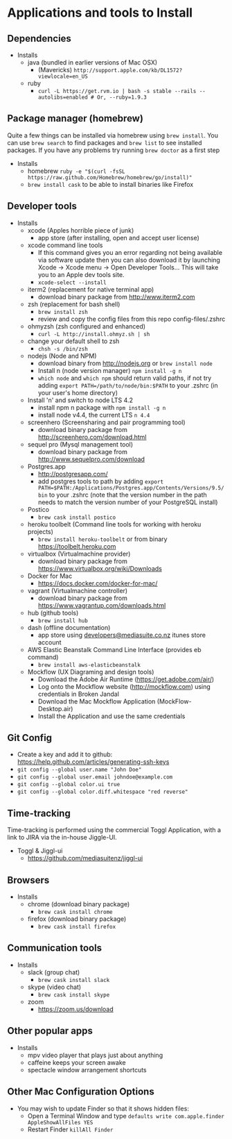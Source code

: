# Applications and tools to Install

## Dependencies

- Installs
    - java (bundled in earlier versions of Mac OSX)
        - (Mavericks) `http://support.apple.com/kb/DL1572?viewlocale=en_US`
    - ruby
        - `curl -L https://get.rvm.io | bash -s stable --rails --autolibs=enabled # Or, --ruby=1.9.3`

## Package manager (homebrew)

Quite a few things can be installed via homebrew using `brew install`. You can use
`brew search` to find packages and `brew list` to see installed packages. If you have
any problems try running `brew doctor` as a first step

- Installs
    - homebrew `ruby -e "$(curl -fsSL https://raw.github.com/Homebrew/homebrew/go/install)"`
    - `brew install cask` to be able to install binaries like Firefox

## Developer tools

- Installs
    - xcode (Apples horrible piece of junk)
        - app store (after installing, open and accept user license)
    - xcode command line tools
        - If this command gives you an error regarding not being available via software update then you can also download it by launching Xcode -> Xcode menu -> Open Developer Tools... This will take you to an Apple dev tools site.
        - `xcode-select --install`
    - iterm2 (replacement for native terminal app)
        - download binary package from http://www.iterm2.com
    - zsh (replacement for bash shell)
        - `brew install zsh`
        - review and copy the config files from this repo config-files/.zshrc
    - ohmyzsh (zsh configured and enhanced)
        - `curl -L http://install.ohmyz.sh | sh`
    - change your default shell to zsh
        - `chsh -s /bin/zsh`
    - nodejs (Node and NPM)
        - download binary from http://nodejs.org or `brew install node`
        - Install n (node version manager) `npm install -g n`
        - `which node` and `which npm` should return valid paths, if not try adding `export PATH=/path/to/node/bin:$PATH` to your .zshrc (in your user's home directory)
    - Install 'n' and switch to node LTS 4.2
        - install npm n package with `npm install -g n`
        - install node v4.4, the current LTS `n 4.4`
    - screenhero (Screensharing and pair programming tool)
        - download binary package from http://screenhero.com/download.html
    - sequel pro (Mysql management tool)
        - download binary package from http://www.sequelpro.com/download
    - Postgres.app
        - http://postgresapp.com/
        - add postgres tools to path by adding `export PATH=$PATH:/Applications/Postgres.app/Contents/Versions/9.5/bin` to your .zshrc (note that the version number in the path needs to match the version number of your PostgreSQL install)
    - Postico
        - `brew cask install postico`  
    - heroku toolbelt (Command line tools for working with heroku projects)
        - `brew install heroku-toolbelt` or from binary https://toolbelt.heroku.com
    - virtualbox (Virtualmachine provider)
        - download binary package from https://www.virtualbox.org/wiki/Downloads
    - Docker for Mac
        - https://docs.docker.com/docker-for-mac/
    - vagrant (Virtualmachine controller)
        - download binary package from https://www.vagrantup.com/downloads.html
    - hub (github tools)
        - `brew install hub`
    - dash (offline documentation)
        - app store using developers@mediasuite.co.nz itunes store account
    - AWS Elastic Beanstalk Command Line Interface (provides eb command)
        - `brew install aws-elasticbeanstalk`
    - Mockflow (UX Diagraming and design tools)
        -  Download the Adobe Air Runtime (https://get.adobe.com/air/)
        -  Log onto the Mockflow website (http://mockflow.com) using credentials in Broken Jandal
        -  Download the Mac Mockflow Application (MockFlow-Desktop.air)
        -  Install the Application and use the same credentials

## Git Config
- Create a key and add it to github: https://help.github.com/articles/generating-ssh-keys
- `git config --global user.name "John Doe"`
- `git config --global user.email johndoe@example.com`
- `git config --global color.ui true`
- `git config --global color.diff.whitespace "red reverse"`

## Time-tracking

  Time-tracking is performed using the commercial Toggl Application, with a link to JIRA via the in-house Jiggle-UI.

- Toggl & Jiggl-ui
    - https://github.com/mediasuitenz/jiggl-ui

## Browsers

- Installs
    - chrome    (download binary package)
        - `brew cask install chrome`
    - firefox   (download binary package)
        - `brew cask install firefox` 

## Communication tools

- Installs
    - slack   (group chat)
        - `brew cask install slack`
    - skype     (video chat)
        - `brew cask install skype`
    - zoom
        - https://zoom.us/download

## Other popular apps

- Installs
    - mpv  video player that plays just about anything
    - caffeine  keeps your screen awake
    - spectacle   window arrangement shortcuts

## Other Mac Configuration Options
 - You may wish to update Finder so that it shows hidden files:
    -  Open a Terminal Window and type `defaults write com.apple.finder AppleShowAllFiles YES`
    -  Restart Finder `killAll Finder`
